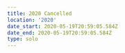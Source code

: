 ```yaml
---
title: 2020 Cancelled
location: '2020'
date_start: 2020-05-19T20:59:05.584Z
date_end: 2020-05-19T20:59:05.584Z
type: solo
---
```


